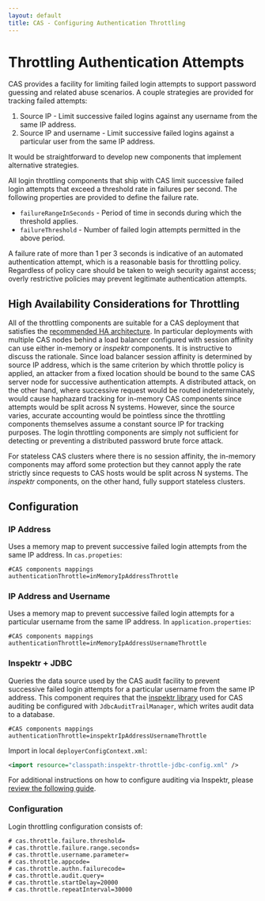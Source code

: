 ```yaml
---
layout: default
title: CAS - Configuring Authentication Throttling
---
```


# Throttling Authentication Attempts

CAS provides a facility for limiting failed login attempts to support password guessing and related abuse scenarios.
A couple strategies are provided for tracking failed attempts:

1. Source IP - Limit successive failed logins against any username from the same IP address.
2. Source IP and username - Limit successive failed logins against a particular user from the same IP address.

It would be straightforward to develop new components that implement alternative strategies.

All login throttling components that ship with CAS limit successive failed login attempts that exceed a threshold
rate in failures per second. The following properties are provided to define the failure rate.

* `failureRangeInSeconds` - Period of time in seconds during which the threshold applies.
* `failureThreshold` - Number of failed login attempts permitted in the above period.

A failure rate of more than 1 per 3 seconds is indicative of an automated authentication attempt, which is a
reasonable basis for throttling policy. Regardless of policy care should be taken to weigh security against access;
overly restrictive policies may prevent legitimate authentication attempts.


## High Availability Considerations for Throttling

All of the throttling components are suitable for a CAS deployment that satisfies the
[recommended HA architecture](../planning/High-Availability-Guide.html). In particular deployments with multiple CAS
nodes behind a load balancer configured with session affinity can use either in-memory or _inspektr_ components. It is
instructive to discuss the rationale. Since load balancer session affinity is determined by source IP address, which
is the same criterion by which throttle policy is applied, an attacker from a fixed location should be bound to the
same CAS server node for successive authentication attempts. A distributed attack, on the other hand, where successive
request would be routed indeterminately, would cause haphazard tracking for in-memory CAS components since attempts
would be split across N systems. However, since the source varies, accurate accounting would be pointless since the
throttling components themselves assume a constant source IP for tracking purposes. The login throttling components
are simply not sufficient for detecting or preventing a distributed password brute force attack.

For stateless CAS clusters where there is no session affinity, the in-memory 
components may afford some protection but
they cannot apply the rate strictly since requests to CAS hosts would be split across N systems.
The _inspektr_ components, on the other hand, fully support stateless clusters.


## Configuration

### IP Address
Uses a memory map to prevent successive failed login attempts from the same IP address. In `cas.propeties`:

```properties
#CAS components mappings
authenticationThrottle=inMemoryIpAddressThrottle
```


### IP Address and Username
Uses a memory map to prevent successive failed login attempts for 
a particular username from the same IP address. In `application.properties`:

```properties
#CAS components mappings
authenticationThrottle=inMemoryIpAddressUsernameThrottle
```

### Inspektr + JDBC
Queries the data source used by the CAS audit facility to prevent successive failed login attempts for a particular
username from the same IP address. This component requires that the
[inspektr library](https://github.com/Jasig/inspektr) used for CAS auditing be configured with
`JdbcAuditTrailManager`, which writes audit data to a database.

```properties
#CAS components mappings
authenticationThrottle=inspektrIpAddressUsernameThrottle
```

Import in local `deployerConfigContext.xml`:

```xml
<import resource="classpath:inspektr-throttle-jdbc-config.xml" />
```

For additional instructions on how to configure auditing via Inspektr,
please [review the following guide](Logging.html).

### Configuration

Login throttling configuration consists of:

```properties
# cas.throttle.failure.threshold=
# cas.throttle.failure.range.seconds=
# cas.throttle.username.parameter=
# cas.throttle.appcode=
# cas.throttle.authn.failurecode=
# cas.throttle.audit.query=
# cas.throttle.startDelay=20000
# cas.throttle.repeatInterval=30000
```
